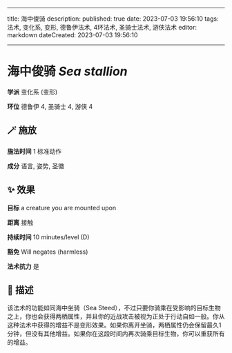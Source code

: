 
---
title: 海中俊骑
description: 
published: true
date: 2023-07-03 19:56:10
tags: 法术, 变化系, 变形, 德鲁伊法术, 4环法术, 圣骑士法术, 游侠法术
editor: markdown
dateCreated: 2023-07-03 19:56:10

---

# **海中俊骑** *Sea stallion*

**学派** 变化系 (变形) 

**环位** 德鲁伊 4, 圣骑士 4, 游侠 4

## 🪄 施放

**施法时间** 1 标准动作

**成分** 语言, 姿势, 圣徽

## ✨ 效果 

**目标** a creature you are mounted upon 

**距离** 接触  

**持续时间** 10 minutes/level (D) 

**豁免** Will negates (harmless)

**法术抗力** 是

## 📖 描述

该法术的功能如同海中坐骑（Sea Steed），不过只要你骑乘在受影响的目标生物之上，你也会获得两栖属性，并且你的近战攻击被视为正处于行动自如一般。你从这种法术中获得的增益不是变形效果。如果你离开坐骑，两栖属性仍会保留最久1分钟，但没有其他增益。如果你在这段时间内再次骑乘目标生物，你可以重获所有的增益。
    